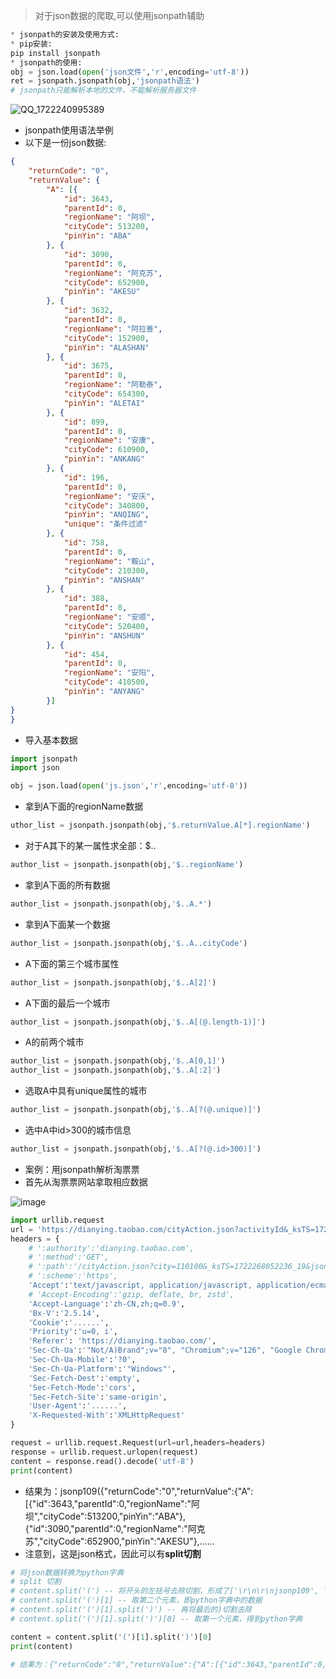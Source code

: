 > 对于json数据的爬取,可以使用jsonpath辅助
```python
* jsonpath的安装及使用方式:
* pip安装:
pip install jsonpath
* jsonpath的使用:
obj = json.load(open('json文件','r',encoding='utf-8'))
ret = jsonpath.jsonpath(obj,'jsonpath语法')
# jsonpath只能解析本地的文件，不能解析服务器文件
```
![QQ_1722240995389](https://github.com/user-attachments/assets/5e22e2ff-bbd5-40c0-b043-cf1543f947f9)

* jsonpath使用语法举例
* 以下是一份json数据:
```JSON
{
	"returnCode": "0",
	"returnValue": {
		"A": [{
			"id": 3643,
			"parentId": 0,
			"regionName": "阿坝",
			"cityCode": 513200,
			"pinYin": "ABA"
		}, {
			"id": 3090,
			"parentId": 0,
			"regionName": "阿克苏",
			"cityCode": 652900,
			"pinYin": "AKESU"
		}, {
			"id": 3632,
			"parentId": 0,
			"regionName": "阿拉善",
			"cityCode": 152900,
			"pinYin": "ALASHAN"
		}, {
			"id": 3675,
			"parentId": 0,
			"regionName": "阿勒泰",
			"cityCode": 654300,
			"pinYin": "ALETAI"
		}, {
			"id": 899,
			"parentId": 0,
			"regionName": "安康",
			"cityCode": 610900,
			"pinYin": "ANKANG"
		}, {
			"id": 196,
			"parentId": 0,
			"regionName": "安庆",
			"cityCode": 340800,
			"pinYin": "ANQING",
			"unique": "条件过滤"
		}, {
			"id": 758,
			"parentId": 0,
			"regionName": "鞍山",
			"cityCode": 210300,
			"pinYin": "ANSHAN"
		}, {
			"id": 388,
			"parentId": 0,
			"regionName": "安顺",
			"cityCode": 520400,
			"pinYin": "ANSHUN"
		}, {
			"id": 454,
			"parentId": 0,
			"regionName": "安阳",
			"cityCode": 410500,
			"pinYin": "ANYANG"
		}]
}
}  
```
* 导入基本数据
```PYTHON
import jsonpath
import json

obj = json.load(open('js.json','r',encoding='utf-8'))
```

* 拿到A下面的regionName数据
```python
uthor_list = jsonpath.jsonpath(obj,'$.returnValue.A[*].regionName')
```
* 对于A其下的某一属性求全部：$..
```PYTHON
author_list = jsonpath.jsonpath(obj,'$..regionName')
```
* 拿到A下面的所有数据
```python
author_list = jsonpath.jsonpath(obj,'$..A.*')
```
* 拿到A下面某一个数据
```PYTHON
author_list = jsonpath.jsonpath(obj,'$..A..cityCode')
```
* A下面的第三个城市属性
```PYTHON
author_list = jsonpath.jsonpath(obj,'$..A[2]')
```
* A下面的最后一个城市
```python
author_list = jsonpath.jsonpath(obj,'$..A[(@.length-1)]')
```
* A的前两个城市
```PYTHON
author_list = jsonpath.jsonpath(obj,'$..A[0,1]')
author_list = jsonpath.jsonpath(obj,'$..A[:2]')
```
* 选取A中具有unique属性的城市
```python
author_list = jsonpath.jsonpath(obj,'$..A[?(@.unique)]')
```
* 选中A中id>300的城市信息
```PYTHON
author_list = jsonpath.jsonpath(obj,'$..A[?(@.id>300)]')
```

* 案例：用jsonpath解析淘票票
* 首先从淘票票网站拿取相应数据

![image](https://github.com/user-attachments/assets/9d85b362-440a-41ea-912e-7a69b7cc3be9)

```PYTHON
import urllib.request
url = 'https://dianying.taobao.com/cityAction.json?activityId&_ksTS=1722269482162_108&jsoncallback=jsonp109&action=cityAction&n_s=new&event_submit_doGetAllRegion=true'
headers = {
    # ':authority':'dianying.taobao.com',
    # ':method':'GET',
    # ':path':'/cityAction.json?city=110100&_ksTS=1722268052236_19&jsoncallback=jsonp20&action=cityAction&n_s=new&event_submit_doLocate=true',
    # ':scheme':'https',
    'Accept':'text/javascript, application/javascript, application/ecmascript, application/x-ecmascript, /; q=0.01',
    # 'Accept-Encoding':'gzip, deflate, br, zstd',
    'Accept-Language':'zh-CN,zh;q=0.9',
    'Bx-V':'2.5.14',
    'Cookie':'......',
    'Priority':'u=0, i',
    'Referer': 'https://dianying.taobao.com/',
    'Sec-Ch-Ua':'"Not/A)Brand";v="8", "Chromium";v="126", "Google Chrome";v="126"',
    'Sec-Ch-Ua-Mobile':'?0',
    'Sec-Ch-Ua-Platform':'"Windows"',
    'Sec-Fetch-Dest':'empty',
    'Sec-Fetch-Mode':'cors',
    'Sec-Fetch-Site':'same-origin',
    'User-Agent':'......',
    'X-Requested-With':'XMLHttpRequest'
}

request = urllib.request.Request(url=url,headers=headers)
response = urllib.request.urlopen(request)
content = response.read().decode('utf-8')
print(content)
```
* 结果为：jsonp109({"returnCode":"0","returnValue":{"A":[{"id":3643,"parentId":0,"regionName":"阿坝","cityCode":513200,"pinYin":"ABA"},{"id":3090,"parentId":0,"regionName":"阿克苏","cityCode":652900,"pinYin":"AKESU"},......
* 注意到，这是json格式，因此可以有**split切割**
```PYTHON
# 将json数据转换为python字典
# split 切割
# content.split('(') -- 将开头的左括号去除切割，形成了['\r\n\r\njsonp109', '{"returnCode":"0","returnValue":{"A":[{"id":3643,"parentId":0,"regionName":"阿坝","......
# content.split('(')[1] -- 取第二个元素，即python字典中的数据
# content.split('(')[1].split(')') -- 再将最后的)切割去除
# content.split('(')[1].split(')')[0] -- 取第一个元素，得到python字典

content = content.split('(')[1].split(')')[0]
print(content)

# 结果为：{"returnCode":"0","returnValue":{"A":[{"id":3643,"parentId":0,"regionName":"阿坝",......
```

